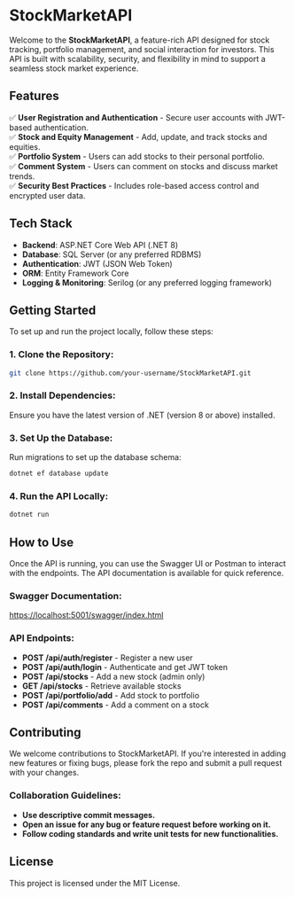 ﻿# StockMarketAPI

Welcome to the **StockMarketAPI**, a feature-rich API designed for stock tracking, portfolio management, and social interaction for investors. This API is built with scalability, security, and flexibility in mind to support a seamless stock market experience.

## Features
✅ **User Registration and Authentication** - Secure user accounts with JWT-based authentication.  
✅ **Stock and Equity Management** - Add, update, and track stocks and equities.  
✅ **Portfolio System** - Users can add stocks to their personal portfolio.  
✅ **Comment System** - Users can comment on stocks and discuss market trends.  
✅ **Security Best Practices** - Includes role-based access control and encrypted user data.  

## Tech Stack
- **Backend**: ASP.NET Core Web API (.NET 8)  
- **Database**: SQL Server (or any preferred RDBMS)  
- **Authentication**: JWT (JSON Web Token)  
- **ORM**: Entity Framework Core  
- **Logging & Monitoring**: Serilog (or any preferred logging framework)  

## Getting Started
To set up and run the project locally, follow these steps:

### 1. Clone the Repository:
```bash
git clone https://github.com/your-username/StockMarketAPI.git
```

### 2. Install Dependencies:
Ensure you have the latest version of .NET (version 8 or above) installed.

### 3. Set Up the Database:
Run migrations to set up the database schema:
```bash
dotnet ef database update
```

### 4. Run the API Locally:
```bash
dotnet run
```

## How to Use
Once the API is running, you can use the Swagger UI or Postman to interact with the endpoints. The API documentation is available for quick reference.

### Swagger Documentation:
[https://localhost:5001/swagger/index.html](https://localhost:5001/swagger/index.html)

### API Endpoints:
- **POST /api/auth/register** - Register a new user  
- **POST /api/auth/login** - Authenticate and get JWT token  
- **POST /api/stocks** - Add a new stock (admin only)  
- **GET /api/stocks** - Retrieve available stocks  
- **POST /api/portfolio/add** - Add stock to portfolio  
- **POST /api/comments** - Add a comment on a stock  

## Contributing
We welcome contributions to StockMarketAPI. If you're interested in adding new features or fixing bugs, please fork the repo and submit a pull request with your changes.

### Collaboration Guidelines:
- **Use descriptive commit messages.**  
- **Open an issue for any bug or feature request before working on it.**  
- **Follow coding standards and write unit tests for new functionalities.**  

## License
This project is licensed under the MIT License.
